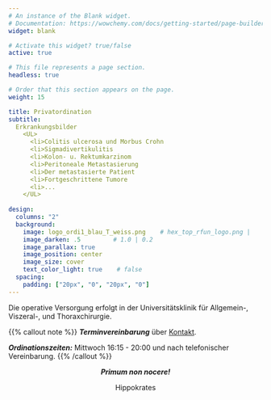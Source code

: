 ```yaml
---
# An instance of the Blank widget.
# Documentation: https://wowchemy.com/docs/getting-started/page-builder/
widget: blank

# Activate this widget? true/false
active: true

# This file represents a page section.
headless: true

# Order that this section appears on the page.
weight: 15

title: Privatordination
subtitle: 
  Erkrankungsbilder
    <UL>
      <li>Colitis ulcerosa und Morbus Crohn
      <li>Sigmadivertikulitis
      <li>Kolon- u. Rektumkarzinom
      <li>Peritoneale Metastasierung
      <li>Der metastasierte Patient
      <li>Fortgeschrittene Tumore 
      <li>...
    </UL>
  
design:
  columns: "2"
  background:
    image: logo_ordi1_blau_T_weiss.png    # hex_top_rfun_logo.png | 
    image_darken: .5         # 1.0 | 0.2
    image_parallax: true
    image_position: center
    image_size: cover
    text_color_light: true    # false
  spacing:
    padding: ["20px", "0", "20px", "0"]
---
```


<p></p>

Die operative Versorgung erfolgt in der Universitätsklinik für Allgemein-, Viszeral-, und Thoraxchirurgie. 

{{% callout note %}}
**_Terminvereinbarung_** über [Kontakt](#contact). 

**_Ordinationszeiten:_** Mittwoch 16:15 - 20:00 und nach telefonischer Vereinbarung. 
{{% /callout %}}

<div style="text-align:center;">  

**_Primum non nocere!_** 

Hippokrates
</div>


